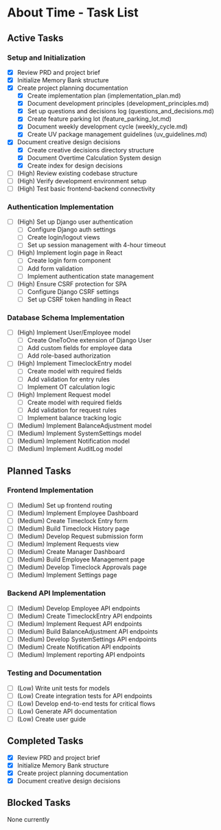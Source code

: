 # About Time - Task List

## Active Tasks

### Setup and Initialization

- [x] Review PRD and project brief
- [x] Initialize Memory Bank structure
- [x] Create project planning documentation
  - [x] Create implementation plan (implementation_plan.md)
  - [x] Document development principles (development_principles.md)
  - [x] Set up questions and decisions log (questions_and_decisions.md)
  - [x] Create feature parking lot (feature_parking_lot.md)
  - [x] Document weekly development cycle (weekly_cycle.md)
  - [x] Create UV package management guidelines (uv_guidelines.md)
- [x] Document creative design decisions
  - [x] Create creative decisions directory structure
  - [x] Document Overtime Calculation System design
  - [x] Create index for design decisions
- [ ] (High) Review existing codebase structure
- [ ] (High) Verify development environment setup
- [ ] (High) Test basic frontend-backend connectivity

### Authentication Implementation

- [ ] (High) Set up Django user authentication
  - [ ] Configure Django auth settings
  - [ ] Create login/logout views
  - [ ] Set up session management with 4-hour timeout
- [ ] (High) Implement login page in React
  - [ ] Create login form component
  - [ ] Add form validation
  - [ ] Implement authentication state management
- [ ] (High) Ensure CSRF protection for SPA
  - [ ] Configure Django CSRF settings
  - [ ] Set up CSRF token handling in React

### Database Schema Implementation

- [ ] (High) Implement User/Employee model
  - [ ] Create OneToOne extension of Django User
  - [ ] Add custom fields for employee data
  - [ ] Add role-based authorization
- [ ] (High) Implement TimeclockEntry model
  - [ ] Create model with required fields
  - [ ] Add validation for entry rules
  - [ ] Implement OT calculation logic
- [ ] (High) Implement Request model
  - [ ] Create model with required fields
  - [ ] Add validation for request rules
  - [ ] Implement balance tracking logic
- [ ] (Medium) Implement BalanceAdjustment model
- [ ] (Medium) Implement SystemSettings model
- [ ] (Medium) Implement Notification model
- [ ] (Medium) Implement AuditLog model

## Planned Tasks

### Frontend Implementation

- [ ] (Medium) Set up frontend routing
- [ ] (Medium) Implement Employee Dashboard
- [ ] (Medium) Create Timeclock Entry form
- [ ] (Medium) Build Timeclock History page
- [ ] (Medium) Develop Request submission form
- [ ] (Medium) Implement Requests view
- [ ] (Medium) Create Manager Dashboard
- [ ] (Medium) Build Employee Management page
- [ ] (Medium) Develop Timeclock Approvals page
- [ ] (Medium) Implement Settings page

### Backend API Implementation

- [ ] (Medium) Develop Employee API endpoints
- [ ] (Medium) Create TimeclockEntry API endpoints
- [ ] (Medium) Implement Request API endpoints
- [ ] (Medium) Build BalanceAdjustment API endpoints
- [ ] (Medium) Develop SystemSettings API endpoints
- [ ] (Medium) Create Notification API endpoints
- [ ] (Medium) Implement reporting API endpoints

### Testing and Documentation

- [ ] (Low) Write unit tests for models
- [ ] (Low) Create integration tests for API endpoints
- [ ] (Low) Develop end-to-end tests for critical flows
- [ ] (Low) Generate API documentation
- [ ] (Low) Create user guide

## Completed Tasks

- [x] Review PRD and project brief
- [x] Initialize Memory Bank structure
- [x] Create project planning documentation
- [x] Document creative design decisions

## Blocked Tasks

None currently
